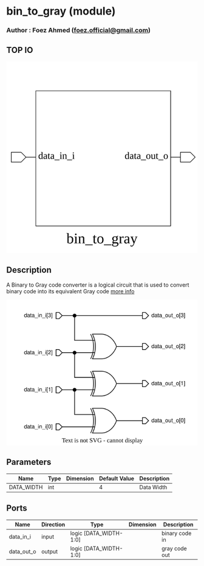 # bin_to_gray (module)

### Author : Foez Ahmed (foez.official@gmail.com)

## TOP IO
<img src="./bin_to_gray_top.svg">

## Description

A Binary to Gray code converter is a logical circuit that is used to convert binary code
into its equivalent Gray code
[more info](https://www.geeksforgeeks.org/code-converters-binary-to-from-gray-code/)

<img src="./bin_to_gray_des.svg">

## Parameters
|Name|Type|Dimension|Default Value|Description|
|-|-|-|-|-|
|DATA_WIDTH|int||4|Data Width|

## Ports
|Name|Direction|Type|Dimension|Description|
|-|-|-|-|-|
|data_in_i|input|logic [DATA_WIDTH-1:0]||binary code in|
|data_out_o|output|logic [DATA_WIDTH-1:0]||gray code out|
